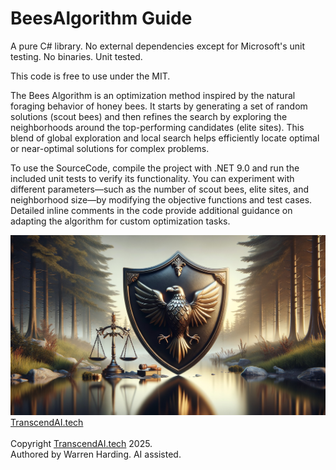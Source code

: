 # BeesAlgorithm Guide

A pure C# library. No external dependencies except for Microsoft's unit testing. No binaries. Unit tested.

This code is free to use under the MIT.

The Bees Algorithm is an optimization method inspired by the natural foraging behavior of honey bees. It starts by generating a set of random solutions (scout bees) and then refines the search by exploring the neighborhoods around the top-performing candidates (elite sites). This blend of global exploration and local search helps efficiently locate optimal or near-optimal solutions for complex problems.

To use the SourceCode, compile the project with .NET 9.0 and run the included unit tests to verify its functionality. You can experiment with different parameters—such as the number of scout bees, elite sites, and neighborhood size—by modifying the objective functions and test cases. Detailed inline comments in the code provide additional guidance on adapting the algorithm for custom optimization tasks.

![AI Image](aiimage.jpg)
[TranscendAI.tech](https://TranscendAI.tech)<br>
<br>
Copyright [TranscendAI.tech](https://TranscendAI.tech) 2025.</br>
Authored by Warren Harding. AI assisted.</br>